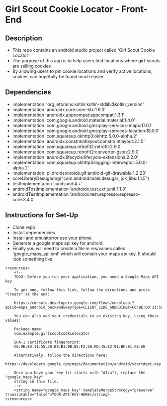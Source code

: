 # Girl Scout Cookie Locator - Front-End

## Description

- This repo contains an android studio project called 'Girl Scout Cookie Locator'
- The purpose of this app is to help users find locations where girl-scouts are selling cookies
- By allowing users to pin cookie locations and verify active locations, cookies can hopefully be found much easier

## Dependencies

- implementation "org.jetbrains.kotlin:kotlin-stdlib:$kotlin_version"
- implementation 'androidx.core:core-ktx:1.6.0'
- implementation 'androidx.appcompat:appcompat:1.3.1'
- implementation 'com.google.android.material:material:1.4.0'
- implementation 'com.google.android.gms:play-services-maps:17.0.1'
- implementation 'com.google.android.gms:play-services-location:18.0.0'
- implementation 'com.squareup.okhttp3:okhttp:5.0.0-alpha.2'
- implementation 'androidx.constraintlayout:constraintlayout:2.1.0'
- implementation 'com.squareup.retrofit2:retrofit:2.9.0'
- implementation 'com.squareup.retrofit2:converter-gson:2.9.0'
- implementation 'androidx.lifecycle:lifecycle-extensions:2.2.0'
- implementation 'com.squareup.okhttp3:logging-interceptor:5.0.0-alpha.2'
- implementation 'pl.droidsonroids.gif:android-gif-drawable:1.2.23'
- coreLibraryDesugaring("com.android.tools:desugar_jdk_libs:1.1.5")
- testImplementation 'junit:junit:4.+'
- androidTestImplementation 'androidx.test.ext:junit:1.1.3'
- androidTestImplementation 'androidx.test.espresso:espresso-core:3.4.0'

## Instructions for Set-Up

- Clone repo
- Install dependencies
- Install and emulator/or use your phone
- Generate a google maps api key for android
- Finally you will need to create a file in res/values called 'google_maps_api.xml' which will contain your maps api key. It should look something like:

```
<resources>
    <!--
    TODO: Before you run your application, you need a Google Maps API key.

    To get one, follow this link, follow the directions and press "Create" at the end:

    https://console.developers.google.com/flows/enableapi?apiid=maps_android_backend&keyType=CLIENT_SIDE_ANDROID&r=C6:9E:BD:11:55:50:B9:B1:0B:B5:F2:50:FD:45:82:91:BF:E1:F8:AE%3Bcom.example.girlscoutcookielocator

    You can also add your credentials to an existing key, using these values:

    Package name:
    com.example.girlscoutcookielocator

    SHA-1 certificate fingerprint:
    C6:9E:BD:11:55:50:B9:B1:0B:B5:F2:50:FD:45:82:91:BF:E1:F8:AE

    Alternatively, follow the directions here:
    https://developers.google.com/maps/documentation/android/start#get-key

    Once you have your key (it starts with "AIza"), replace the "google_maps_key"
    string in this file.
    -->
    <string name="google_maps_key" templateMergeStrategy="preserve" translatable="false">YOUR-API-KEY-HERE</string>
</resources>
```